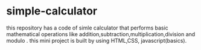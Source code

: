 # simple-calculator
this repository has a code of simle calculator that performs basic mathematical operations like addition,subtraction,multiplication,division and modulo . this mini project is built by using HTML,CSS, javascript(basics).
